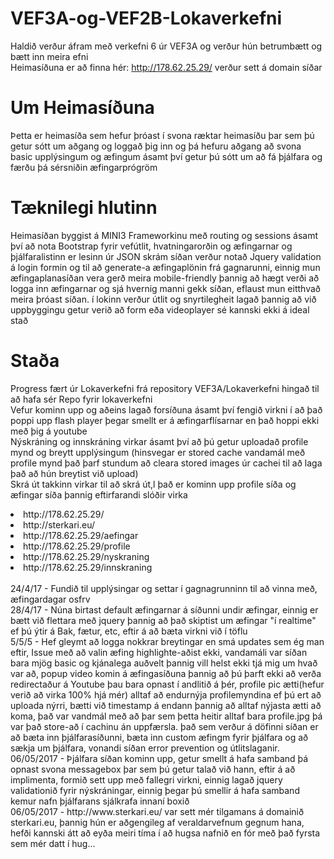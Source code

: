 # VEF3A-og-VEF2B-Lokaverkefni

Haldið verður áfram með verkefni 6 úr VEF3A og verður hún betrumbætt og bætt inn meira efni <br>
Heimasíðuna er að finna hér: http://178.62.25.29/ verður sett á domain síðar

# Um Heimasíðuna

Þetta er heimasíða sem hefur þróast í svona ræktar heimasíðu þar sem þú getur sótt um aðgang og loggað þig inn og þá hefuru aðgang að svona basic upplýsingum og æfingum ásamt því getur þú sótt um að fá þjálfara og færðu þá sérsniðin æfingarprógröm

# Tæknilegi hlutinn

Heimasíðan byggist á MINI3 Frameworkinu með routing og sessions ásamt því að nota Bootstrap fyrir vefútlit, hvatningarorðin og æfingarnar og þjálfaralistinn er lesinn úr JSON skrám síðan verður notað Jquery validation á login formin og til að generate-a æfingaplönin frá gagnarunni, einnig mun æfingaplanasíðan vera gerð meira mobile-friendly þannig að hægt verði að logga inn æfingarnar og sjá hvernig manni gekk síðan, eflaust mun eitthvað meira þróast síðan. í lokinn verður útlit og snyrtilegheit lagað þannig að við uppbyggingu getur verið að form eða videoplayer sé kannski ekki á ideal stað

# Staða

Progress fært úr Lokaverkefni frá repository VEF3A/Lokaverkefni hingað til að hafa sér Repo fyrir lokaverkefni <br>
Vefur kominn upp og aðeins lagað forsíðuna ásamt því fengið virkni í að það poppi upp flash player þegar smellt er á æfingarflísarnar en það hoppi ekki með þig á youtube <br>
Nýskráning og innskráning virkar ásamt því að þú getur uploadað profile mynd og breytt upplýsingum (hinsvegar er stored cache vandamál með profile mynd það þarf stundum að cleara stored images úr cachei til að laga það að hún breytist við upload)<br>
Skrá út takkinn virkar til að skrá út,l það er kominn upp profile síða og æfingar síða þannig eftirfarandi slóðir virka<br>
<li>http://178.62.25.29/</li>
<li>http://sterkari.eu/</li>
<li>http://178.62.25.29/aefingar</li>
<li>http://178.62.25.29/profile</li>
<li>http://178.62.25.29/nyskraning</li>
<li>http://178.62.25.29/innskraning</li>
<br> 24/4/17 - Fundið til upplýsingar og settar í gagnagrunninn til að vinna með, æfingardagar osfrv <br>
28/4/17 - Núna birtast default æfingarnar á síðunni undir æfingar, einnig er bætt við flettara með jquery þannig að það skiptist um æfingar "í realtime" ef þú ýtir á Bak, fætur, etc, eftir á að bæta virkni við í töflu<br>
5/5/5 - Hef gleymt að logga nokkrar breytingar en smá updates sem ég man eftir, Issue með að valin æfing highlighte-aðist ekki, vandamáli var síðan bara mjög basic og kjánalega auðvelt þannig vill helst ekki tjá mig um hvað var að, popup video komin á æfingasíðuna þannig að þú þarft ekki að verða redirectaður á Youtube þau bara opnast í andlitið á þér, profile pic ætti(hefur verið að virka 100% hjá mér) alltaf að endurnýja profilemyndina ef þú ert að uploada nýrri, bætti við timestamp á endann þannig að alltaf nýjasta ætti að koma, það var vandmál með að þar sem þetta heitir alltaf bara profile.jpg þá var það store-að í cachinu án uppfærsla. það sem verður á döfinni síðan er að bæta inn þjálfarasíðunni, bæta inn custom æfingm fyrir þjálfara og að sækja um þjálfara, vonandi síðan error prevention og útlitslaganir.<br>
06/05/2017 - Þjálfara síðan kominn upp, getur smellt á hafa samband þá opnast svona messagebox þar sem þú getur talað við hann, eftir á að implimenta, formið sett upp með fallegri virkni, einnig lagað jquery validationið fyrir nýskráningar, einnig þegar þú smellir á hafa samband kemur nafn þjálfarans sjálkrafa innaní boxið <br>
06/05/2017 - http://www.sterkari.eu/ var sett mér tilgamans á domainið sterkari.eu, þannig hún er aðgengileg af veraldarvefnum gegnum hana, hefði kannski átt að eyða meiri tíma í að hugsa nafnið en fór með það fyrsta sem mér datt í hug... <br>

